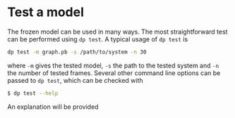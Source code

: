 # Test a model

The frozen model can be used in many ways. The most straightforward test can be performed using `dp test`. A typical usage of `dp test` is

```bash
dp test -m graph.pb -s /path/to/system -n 30
```

where `-m` gives the tested model, `-s` the path to the tested system and `-n` the number of tested frames. Several other command line options can be passed to `dp test`, which can be checked with

```bash
$ dp test --help
```

An explanation will be provided

```{program-output} dp test -h

```
